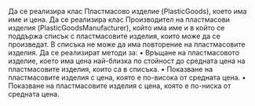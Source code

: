 Да се реализира клас Пластмасово изделие (PlasticGoods), което има име и цена. Да 
се реализира клас Производител на пластмасови изделия (PlasticGoodsManufacturer), който 
има име и в който се поддържа списък с пластмасовите изделия, които може да се произведат. 
В списъка не може да има повторение на пластмасовите изделия. Да се реализират методи за:
• Връщане на пластмасовото изделие, което има цена най-близка по стойност до 
средната цена на пластмасовите изделия, които са в списъка.
• Показване на пластмасовите изделия с цена, която е по-висока от средната цена. 
• Показване на пластмасовите изделия с цена, която е по-ниска от средната цена.